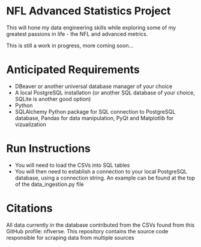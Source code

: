 # NFL Advanced Statistics Project

This will hone my data engineering skills while exploring some of my greatest passions in life - the NFL and advanced metrics.

This is still a work in progress, more coming soon...

# Anticipated Requirements
* DBeaver or another universal database manager of your choice
* A local PostgreSQL installation (or another SQL database of your choice, SQLite is another good option)
* Python
* SQLAlchemy Python package for SQL connection to PostgreSQL database, Pandas for data manipulation, PyQt and Matplotlib for vizualization

# Run Instructions
* You will need to load the CSVs into SQL tables
* You will then need to establish a connection to your local PostgreSQL database, using a connection string. An example can be found at the top of the data_ingestion.py file

# Citations
All data currently in the database contributed from the CSVs found from this GitHub profile: nflverse. This repository contains the source code responsible for scraping data from multiple sources
